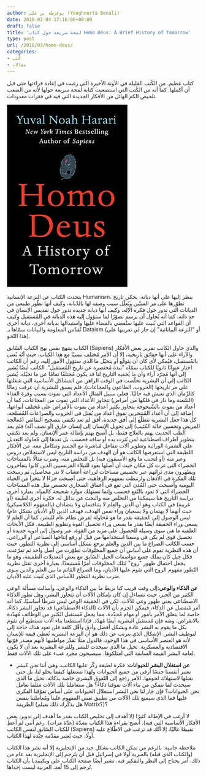 ```yaml
---
author: يوغرطة بن علي (Youghourta Benali)
date: 2018-03-04 17:16:06+00:00
draft: false
title: 'لمحة سريعة حول كتاب Homo Deus: A Brief History of Tomorrow'
type: post
url: /2018/03/homo-deus/
categories:
- كُتب
- مقالات
---
```


كتاب عظيم. من الكُتب القليلة في الآونة الأخيرة التي رغبت في إعادة قراءتها حتى قبل أن أكملها. كما أنه من الكُتب التي استصعبت كتابة لمحة سريعة حولها لأنه من الصعب تلخيص الكم الهائل من الأفكار الجديدة التي فيه في فقرات معدودات.

[![](Homo-Deus.jpg)
](https://www.it-scoop.com/2018/03/homo-deus/homo-deus/)

يتحدث الكتاب عن النزعة الإنسانية Humanism، ينظر إليها على أنها ديانة، يحكي تاريخ تطوّرها على مر السنّين ويُعلّل سبب وصفه لها بالدّيانة، وكيف أنها تطّور طبيعي من الديانات التي تدور حول فكرة الإله، وكيف أنها ديانة جديدة تدور حول تقديس الإنسان في حد ذاته، كما أنه يُحاول أن يرسم تصوّرًا لما ستؤول إليه هذه الديانة في المُستقبل وكيف أن القواعد التي بُنيت عليها ستُفضي بالقضاء عليها واستبدالها بديانة أخرى، ديانة أخرى تُقدّس المعلومة والبيانات سمّاها بـ Dataism (أو "النزعة البياناتية" إن جاز لي تعريبها على هذا النّحو).

الكتاب ينتهج نفس نهج الكتاب السّابق (Sapiens) والذي حاول الكاتب تمرير بعض الأفكار والآراء على أنها حقائق تاريخية، إلا أن الأمر مُختلف نسبيًا مع هذا الكتاب، حيث أنّه يُعنى بالمُستقبل، فيُمكن لأي كان أن يتوقّع أو يتخيّل ما الذي ستؤول الأمور إليه، رغم أن الكاتب اختار عنوانًا ثانويًا للكتاب سمّاه "نبذة مُختصرة عن تاريخ المُستقبل". الكاتب أيضًا يُشير إلى أنها مُجرّد آراء وأن ما يُخفيه التاريخ لنا قد يكون مُختلفًا تمامًا عن ما تخيّله.
يُشير الكاتب إلى أن البشرية تخلّصت في الوقت الراهن من المشاكل الأساسية التي شغلتها على مر تاريخها (الحروب، الطاعون والمجاعات)، فلم يسبق للبشرية أن عرفت زمانًا كالزّمان الذي نعيش فيه حاليًا، فعلى سبيل المثال الأعداد التي تموت بسبب وفرة الغذاء (السّمنة وما دار في فلكها من أمراض) تتجاوز الأعداد التي تموت من المجاعات، كما أن أعداد من يموت بالشّيخوخة يتجاوز بكثير أعداد من يموت بالأمراض على مُختلف أنواعها، إضافة إلى أن أعداد المُنتحرين تفوق أعداد من يُقتل في الحروب والصراعات المُسلحة، كل هذا جعل البشرية تتطلّع إلى أفق جديدة، أفق لم تعد تكتفي بتصحيح النقائص (مُعالجة المريض وتحسين حالة الكئيب) إلى تحويل الإنسان إلى إنسان خارق (أو نصف آله) فلم يعد الطب الحديث يهتم بالعلاج فقط، بل أصبح يهتم بإطالة عمر الإنسان، ولم يعد تكتفي بتطوير أطراف اصطناعية لمن بُترت يده أو ساقه فحسب، بل تعدها إلى مُحاولة التعديل على الشفرة الوراثية وتطوير آلات تتفاعل مُباشرة مع الجسم وتتكامل معه.
من الأفكار اللطيفة التي استعرضها الكاتب هو أن الهدف من دراسة التاريخ ليس لاستخلاص دروس وعبر منه (أو لتجنب ما وقع الأسبقون فيه) بل للتخلص منه، وضرب مثالًا بالمساحات الخضراء التي غزت كل مكان حيث أن أصلها يعود للنبلاء الفرنسيين الذين كانوا يتفاخرون ويظهرون مدى ثرائهم عبر تخصيص مساحات لزراعة أعشاب لا تدر محاصيل، ثم رسخت تلك الفكرة في الأذهان وارتبطت بمفهوم الرفاهية، حتى أصبحت جزءًا لا يتجزأ من الحياة اليومية وأصبحت حتى المُدن التي تقع في أعماق الصحاري تخصص مثل هذه المساحات الخضراء التي لا تعود بالنّفع فحسب وإنما تستهلك موارد شحيحة كالمياه. بعبارة أخرى دراسة التاريخ هنا سيمكننا من التخلص منه والبحث عن بدائل له.
فكرة أخرى لطيفة (أو غريبة) في الكتاب وهو أن الدين والعِلم لا يتنافسان ولا يتضادان (بالمفهوم الكلاسيكي) حيث أنهما لا يهتمان ولا يسعيان وراء نفس الهدف، فهدف الدين (أو الأديان بشكل عام) ليس الوصول إلى الحقيقة بقدر ما هو مُحاولة لفرض نظام عام للبشر، كما أن العلم لا يسعى وراء الحقيقة أيضًا بقدر ما يسعى وراء تحصيل القوة وتطويع الطبيعة، فكل الأبحاث العلمية ما هي سوى وسيلة للحصول على مزيد من القوة، عبر وصول إلى أدوية جديدة أو تحصيل قوى لم يكن في وسعنا استخدامها من قبل أو رفع إنتاجها الصناعي أو الزراعي.
حسب الكاتب الصراع ما بين الدين والعلم يرجع بشكل أساسي إلى نظرية التطور، حيث أن هذه النظرية تقوم على أساس أن جميع المخلوقات تطوّرت من أصل واحد ثم تفرّعت، فكل جيل كان يملك جميع مواصفات الجيل السّابق مع بعض التعديلات الطفيفة، وهو ما يجعل احتمال ظهور "روح" لتلك المخلوقات أمرًا مُستبعدًا. بعبارة أخرى تقتل نظرية التّطور مفهوم الروح التي تقوم عليها الأديان، وما الصراع القائم ما بين العلم والدين سوى ضرب نظرية التطور للأساس الذي بُنيت عليه الأديان.

**عن الذكاء والوعي**:إلى وقت قريب كنا نربط ما بين الذكاء والوعي، وأسالت مسألة الوعي الكثير من الحبر، حيث نتساءل إن كان بإمكان الآلات أن تتجاوز البشر، وهل تطور الذكاء الاصطناعي يعني ظهور وعي للآلات. لكن في الحقيقة الوعي ليس شرطًا أساسيًا، كما أنه أمر مُنفصل عن الذكاء، فيمكن الجزم بأن الآلات (الذكاء الاصطناعي) قد تجاوز البشر ذكاءً، خاصة لما يتعلق الأمر بأمور أو مهام مُحدّدة، مما يجعل مُستقبل الكثير من الوظائف مُهدّدة بالانقراض، ومنه فإن مُستقبل البشرية أيضًا مُهدّد. فإذا استطعنا بناء آلات تستطيع أن تقوم بكل ما يقوم به البشر عادة وبشكل أفضل وأدق وأقّل كلفة فلن تعود هناك حاجة إلى لتوظيف البشر.
الإشكال الذي يترتب عن ذلك هو أن النزعة البشرية تُعطي قيمة للإنسان لأنه هو العنصر الأساسي في هذا الوجود، فالدول مثلًا تقدّر مواطنيها لأنهم مصدر قوّتها الاقتصادية والعسكرية. تخيل ما الذي سيحدث للبشر وللنزعة البشرية بعد أن لا يكون لعامة البشر القيمة السابقة التي امتلكوها. سيصبحون مجرد عبء على تلك الآلات فقط.

- **عن استغلال البشر للحيوانات**: فكرة لطيفة ركّز عليها الكاتب، وهي أننا نحن كبشر نعتبر أنفسنا جنسًا أرقى من جميع الحيوانات ولهذا نستغلها كيفما يحلو لنا، بل حتى نقتلها لاستهلاك لحومها. الآمر راجع إلى التّفوق البشري خاصة بذكائه. تخيل ما الذي سيحدث لما نتمكن من بناء آلات تفوقنا ذكاءً؟ هل ستعاملنا تلك الآلات مثلما نعامل نحن الحيوانات؟ فإن جاز لنا نحن البشر استغلال الحيوانات على أساس تفوّقنا الفكري عليها فما الذي سيمنع تلك الآلات من تطبيق نفس المفهوم علينا ومُعاملتنا بنفس الطريقة (هل يذكّرك ذلك بفيلم Matrix؟)؟

لا أرغب في الإطالة كثيرًا (لا أهدف إلى تخليص الكتاب بقدر ما أهدف إلى تدوين بعض الأفكار الأساسية التي فيه). أنصح بقراءة هذا الكتاب بشدّة (عدّة مرات). رغم أنني لم أعطِ للكتاب السّابق لنفس الكاتب (Sapiens) تقييمًا عاليًا، إلا أنّك قد ترغب في الاطّلاع عليه أولًا، حيث يُعتبر مقدّمة جيّدة لهذا الكتاب.

ملاحظة جانبية: بالرغم من تمكن الكاتب بشكل جيد من الإنجليزية إلا أنه نشر هذا الكتاب (والكتاب الذي قبله) بالعبرية أولا في إسرائيل قبل أن يتُرجم إلى الإنجليزية بعد عام من ذلك. أمر يحتاج إلى النظر والتفكير فيه.
تشير أيضًا صفحة الكتاب على ويكيبيديا بأن الكتاب تُرجم إلى 15 لُغة، العربية ليست إحداها.
